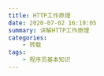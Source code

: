 ```yaml
---
title: HTTP工作原理
date: 2020-07-02 16:19:05
summary: 详解HTTP工作原理
categories:
    - 转载
tags:
    - 程序员基本知识
---
```

